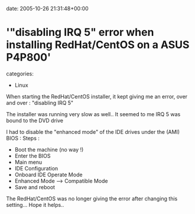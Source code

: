 


date: 2005-10-26 21:31:48+00:00


# '"disabling IRQ 5" error when installing RedHat/CentOS on a ASUS P4P800'

categories:
- Linux


When starting the RedHat/CentOS installer, it kept giving me an error, over and over :
"disabling IRQ 5"

The installer was running very slow as well..
It seemed to me IRQ 5 was bound to the DVD drive

<!-- more -->

I had to disable the "enhanced mode" of the IDE drives under the (AMI) BIOS :
Steps :
- Boot the machine (no way !)
- Enter the BIOS
- Main menu
- IDE Configuration
- Onboard IDE Operate Mode
- Enhanced Mode --> Compatible Mode
- Save and reboot

The RedHat/CentOS was no longer giving the error after changing this setting...
Hope it helps..
